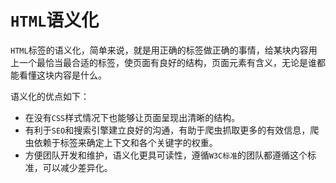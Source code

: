 # `HTML`语义化

`HTML`标签的语义化，简单来说，就是用正确的标签做正确的事情，给某块内容用上一个最恰当最合适的标签，使页面有良好的结构，页面元素有含义，无论是谁都能看懂这块内容是什么。

语义化的优点如下：

- 在没有`CSS`样式情况下也能够让页面呈现出清晰的结构。
- 有利于`SEO`和搜索引擎建立良好的沟通，有助于爬虫抓取更多的有效信息，爬虫依赖于标签来确定上下文和各个关键字的权重。
- 方便团队开发和维护，语义化更具可读性，遵循`W3C标准`的团队都遵循这个标准，可以减少差异化。
